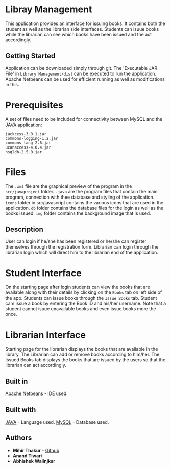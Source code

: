 # Libray Management

This application provides an interface for issuing books. It contains both the student as well as the librarian side interfaces. Students can isuue books while the librarian can see which books have been issued and the act accordingly.

## Getting Started

Application can be downloaded simply through git. The 'Executable JAR File' in ```Library Management/dist```  can be executed to run the application. Apache Netbeans can be used for efficient running as well as modifications in this.

# Prerequisites

A set of files need to be included for connectivity between MySQL and the JAVA application:
```
jackcess-3.0.1.jar
commons-logging-1.2.jar
commons-lang-2.6.jar
ucanaccess-4.0.4.jar
hsqldb-2.5.0.jar
```

# Files

The ```.xml``` file are the graphical preview of the program in the ```src/javaproject``` folder.
```.java``` are the program files that contain the main program, connection with thee database and styling of the application.
```icons``` folder in src/javascript contains the various icons that are used in the application. ```db``` folder contains the database files for the login as well as the books issued. ```img``` folder contains the background image that is used.

## Description

User can login if he/she has been registered or he/she can register themselves through the registration form. Librarian can login through the librarian login which will direct him to the librarian end of the application.

# Student Interface

On the starting page after login students can view the books that are available along with their details by clicking on the ```Books``` tab on left side of the app. Students can issue books through the ```Issue Books``` tab. Student cam issue a book by entering the Book ID and his/her username. Note that a student cannot isuue unavailable books and even issue books more the once.

# Librarian Interface

Starting page for the librarian displays the books that are available in the library. The Librarian can add or remove books according to him/her. The Issued Books tab displays the books that are issued by the users so that the librarian can act accordingly.

## Built in

[Apache Netbeans](https://netbeans.apache.org/) - IDE used.

## Built with

[JAVA](https://www.java.com/en/) - Language used.
[MySQL](https://www.mysql.com/) - Database used.

## Authors

* **Mihir Thakur** - [Github](https://github.com/Mik-27)
* **Anand Tiwari**
* **Abhishek Walinjkar**
